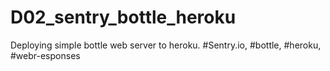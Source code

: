 # D02_sentry_bottle_heroku
Deploying simple bottle web server to heroku. #Sentry.io, #bottle, #heroku, #webr-esponses
